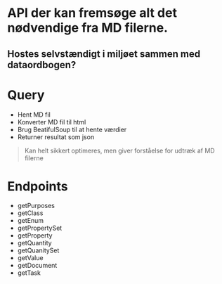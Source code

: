 # API der kan fremsøge alt det nødvendige fra MD filerne.

## Hostes selvstændigt i miljøet sammen med dataordbogen?

# Query

- Hent MD fil
- Konverter MD fil til html
- Brug BeatifulSoup til at hente værdier
- Returner resultat som json

> Kan helt sikkert optimeres, men giver forståelse for udtræk af MD filerne

# Endpoints

- getPurposes
- getClass
- getEnum
- getPropertySet
- getProperty
- getQuantity
- getQuanitySet
- getValue
- getDocument
- getTask
